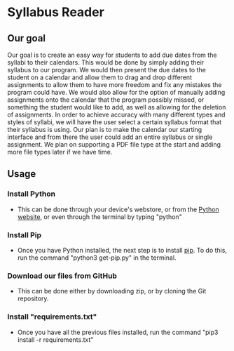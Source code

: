 # Syllabus Reader


## Our goal
Our goal is to create an easy way for students to add due dates from the syllabi to their calendars. This would be done by simply adding their syllabus to our program. We would then present the due dates to the student on a calendar and allow them to drag and drop different assignments to allow them to have more freedom and fix any mistakes the program could have. We would also allow for the option of manually adding assignments onto the calendar that the program possibly missed, or something the student would like to add, as well as allowing for the deletion of assignments. In order to achieve accuracy with many different types and styles of syllabi, we will have the user select a certain syllabus format that their syllabus is using. Our plan is to make the calendar our starting interface and from there the user could add an entire syllabus or single assignment. We plan on supporting a PDF file type at the start and adding more file types later if we have time.

## Usage
### Install Python
* This can be done through your device's webstore, or from the [Python website](https://www.python.org/downloads/), or even through the terminal by typing "python"

### Install Pip
* Once you have Python installed, the next step is to install [pip](https://pypi.org/project/pip/). To do this, run the command "python3 get-pip.py" in the terminal.

### Download our files from GitHub
* This can be done either by downloading zip, or by cloning the Git repository.

### Install "requirements.txt"
* Once you have all the previous files installed, run the command "pip3 install -r requirements.txt"

